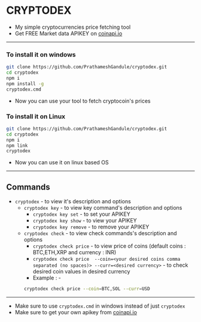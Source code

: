 # CRYPTODEX
- My simple cryptocurrencies price fetching tool
- Get FREE Market data APIKEY on [coinapi.io](https://www.coinapi.io/get-free-api-key?product_id=market-data-api)
***
### To install it on windows
```bash
git clone https://github.com/PrathameshGandule/cryptodex.git
cd cryptodex
npm i
npm install -g
cryptodex.cmd
```
- Now you can use your tool to fetch cryptocoin's prices
### To install it on Linux
```bash
git clone https://github.com/PrathameshGandule/cryptodex.git
cd cryptodex
npm i
npm link
cryptodex
```
- Now you can use it on linux based OS
***
## Commands
- `cryptodex` - to view it's description and options
    - `cryptodex key` - to view key command's description and options
        - `cryptodex key set` - to set your APIKEY
        - `cryptodex key show` - to view your APIKEY
        - `cryptodex key remove` - to remove your APIKEY
    - `cryptodex check` - to view check commands's description and options
        - `cryptodex check price` - to view price of coins (default coins : BTC,ETH,XRP and currency : INR)
        - `cryptodex check price  --coin=<your desired coins comma separated (no spaces)> --curr=<desired currency>` - to check desired coin values in desired currency 
        - Example : -
        ```bash
        cryptodex check price --coin=BTC,SOL --curr=USD
        ```
***
- Make sure to use `cryptodex.cmd` in windows instead of just `cryptodex`
- Make sure to get your own apikey from [coinapi.io](https://www.coinapi.io/)
